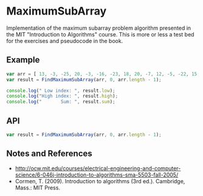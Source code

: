 ﻿# MaximumSubArray
Implementation of the maximum subarray problem algorithm presented in the MIT "Introduction to Algorithms" course. This is more or less a test bed for the exercises and pseudocode in the book.

## Example

```javascript
var arr = [ 13, -3, -25, 20, -3, -16, -23, 18, 20, -7, 12, -5, -22, 15, -4, 7 ];
var result = FindMaximumSubArray(arr, 0, arr.length - 1);

console.log(" Low index: ", result.low);
console.log("High index: ", result.high);
console.log("       Sum: ", result.sum);

```

## API

```javascript
var result = FindMaximumSubArray(arr, 0, arr.length - 1);

```

## Notes and References
* http://ocw.mit.edu/courses/electrical-engineering-and-computer-science/6-046j-introduction-to-algorithms-sma-5503-fall-2005/
* Cormen, T. (2009). Introduction to algorithms (3rd ed.). Cambridge, Mass.: MIT Press.


